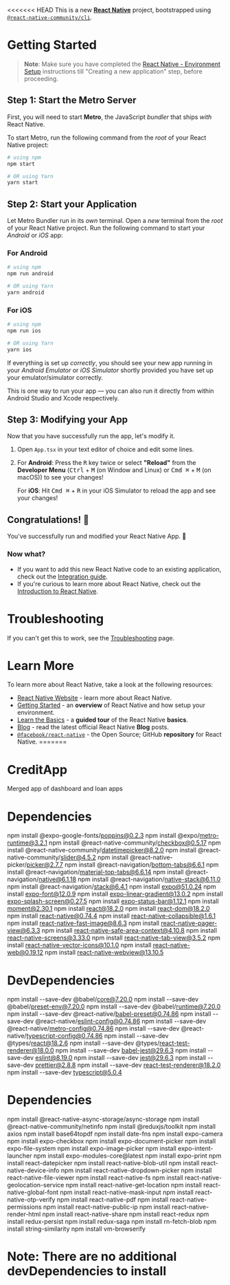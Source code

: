 <<<<<<< HEAD
This is a new [**React Native**](https://reactnative.dev) project, bootstrapped using [`@react-native-community/cli`](https://github.com/react-native-community/cli).

# Getting Started

>**Note**: Make sure you have completed the [React Native - Environment Setup](https://reactnative.dev/docs/environment-setup) instructions till "Creating a new application" step, before proceeding.

## Step 1: Start the Metro Server

First, you will need to start **Metro**, the JavaScript _bundler_ that ships _with_ React Native.

To start Metro, run the following command from the _root_ of your React Native project:

```bash
# using npm
npm start

# OR using Yarn
yarn start
```

## Step 2: Start your Application

Let Metro Bundler run in its _own_ terminal. Open a _new_ terminal from the _root_ of your React Native project. Run the following command to start your _Android_ or _iOS_ app:

### For Android

```bash
# using npm
npm run android

# OR using Yarn
yarn android
```

### For iOS

```bash
# using npm
npm run ios

# OR using Yarn
yarn ios
```

If everything is set up _correctly_, you should see your new app running in your _Android Emulator_ or _iOS Simulator_ shortly provided you have set up your emulator/simulator correctly.

This is one way to run your app — you can also run it directly from within Android Studio and Xcode respectively.

## Step 3: Modifying your App

Now that you have successfully run the app, let's modify it.

1. Open `App.tsx` in your text editor of choice and edit some lines.
2. For **Android**: Press the <kbd>R</kbd> key twice or select **"Reload"** from the **Developer Menu** (<kbd>Ctrl</kbd> + <kbd>M</kbd> (on Window and Linux) or <kbd>Cmd ⌘</kbd> + <kbd>M</kbd> (on macOS)) to see your changes!

   For **iOS**: Hit <kbd>Cmd ⌘</kbd> + <kbd>R</kbd> in your iOS Simulator to reload the app and see your changes!

## Congratulations! :tada:

You've successfully run and modified your React Native App. :partying_face:

### Now what?

- If you want to add this new React Native code to an existing application, check out the [Integration guide](https://reactnative.dev/docs/integration-with-existing-apps).
- If you're curious to learn more about React Native, check out the [Introduction to React Native](https://reactnative.dev/docs/getting-started).

# Troubleshooting

If you can't get this to work, see the [Troubleshooting](https://reactnative.dev/docs/troubleshooting) page.

# Learn More

To learn more about React Native, take a look at the following resources:

- [React Native Website](https://reactnative.dev) - learn more about React Native.
- [Getting Started](https://reactnative.dev/docs/environment-setup) - an **overview** of React Native and how setup your environment.
- [Learn the Basics](https://reactnative.dev/docs/getting-started) - a **guided tour** of the React Native **basics**.
- [Blog](https://reactnative.dev/blog) - read the latest official React Native **Blog** posts.
- [`@facebook/react-native`](https://github.com/facebook/react-native) - the Open Source; GitHub **repository** for React Native.
=======
# CreditApp
Merged app of dashboard and loan apps

<!-- Packages dependencies for dadashboard -->
# Dependencies
npm install @expo-google-fonts/poppins@0.2.3
npm install @expo/metro-runtime@3.2.1
npm install @react-native-community/checkbox@0.5.17
npm install @react-native-community/datetimepicker@8.2.0
npm install @react-native-community/slider@4.5.2
npm install @react-native-picker/picker@2.7.7
npm install @react-navigation/bottom-tabs@6.6.1
npm install @react-navigation/material-top-tabs@6.6.14
npm install @react-navigation/native@6.1.18
npm install @react-navigation/native-stack@6.11.0
npm install @react-navigation/stack@6.4.1
npm install expo@51.0.24
npm install expo-font@12.0.9
npm install expo-linear-gradient@13.0.2
npm install expo-splash-screen@0.27.5
npm install expo-status-bar@1.12.1
npm install moment@2.30.1
npm install react@18.2.0
npm install react-dom@18.2.0
npm install react-native@0.74.4
npm install react-native-collapsible@1.6.1
npm install react-native-fast-image@8.6.3
npm install react-native-pager-view@6.3.3
npm install react-native-safe-area-context@4.10.8
npm install react-native-screens@3.33.0
npm install react-native-tab-view@3.5.2
npm install react-native-vector-icons@10.1.0
npm install react-native-web@0.19.12
npm install react-native-webview@13.10.5

# DevDependencies
npm install --save-dev @babel/core@7.20.0
npm install --save-dev @babel/preset-env@7.20.0
npm install --save-dev @babel/runtime@7.20.0
npm install --save-dev @react-native/babel-preset@0.74.86
npm install --save-dev @react-native/eslint-config@0.74.86
npm install --save-dev @react-native/metro-config@0.74.86
npm install --save-dev @react-native/typescript-config@0.74.86
npm install --save-dev @types/react@18.2.6
npm install --save-dev @types/react-test-renderer@18.0.0
npm install --save-dev babel-jest@29.6.3
npm install --save-dev eslint@8.19.0
npm install --save-dev jest@29.6.3
npm install --save-dev prettier@2.8.8
npm install --save-dev react-test-renderer@18.2.0
npm install --save-dev typescript@5.0.4

<!-- Packages dependencies for Personal Loan -->

# Dependencies
npm install @react-native-async-storage/async-storage
npm install @react-native-community/netinfo
npm install @reduxjs/toolkit
npm install axios
npm install base64topdf
npm install date-fns
npm install expo-camera
npm install expo-checkbox
npm install expo-document-picker
npm install expo-file-system
npm install expo-image-picker
npm install expo-intent-launcher
npm install expo-modules-core@latest
npm install expo-print
npm install react-datepicker
npm install react-native-blob-util
npm install react-native-device-info
npm install react-native-dropdown-picker
npm install react-native-file-viewer
npm install react-native-fs
npm install react-native-geolocation-service
npm install react-native-get-location
npm install react-native-global-font
npm install react-native-mask-input
npm install react-native-otp-verify
npm install react-native-pdf
npm install react-native-permissions
npm install react-native-public-ip
npm install react-native-render-html
npm install react-native-share
npm install react-redux
npm install redux-persist
npm install redux-saga
npm install rn-fetch-blob
npm install string-similarity
npm install vm-browserify

# Note: There are no additional devDependencies to install